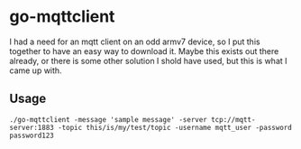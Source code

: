 # go-mqttclient

I had a need for an mqtt client on an odd armv7 device, so I put this together to have an easy way to download it. Maybe this exists out there already, or there is some other solution I shold have used, but this is what I came up with.

## Usage
```./go-mqttclient -message 'sample message' -server tcp://mqtt-server:1883 -topic this/is/my/test/topic -username mqtt_user -password password123```
